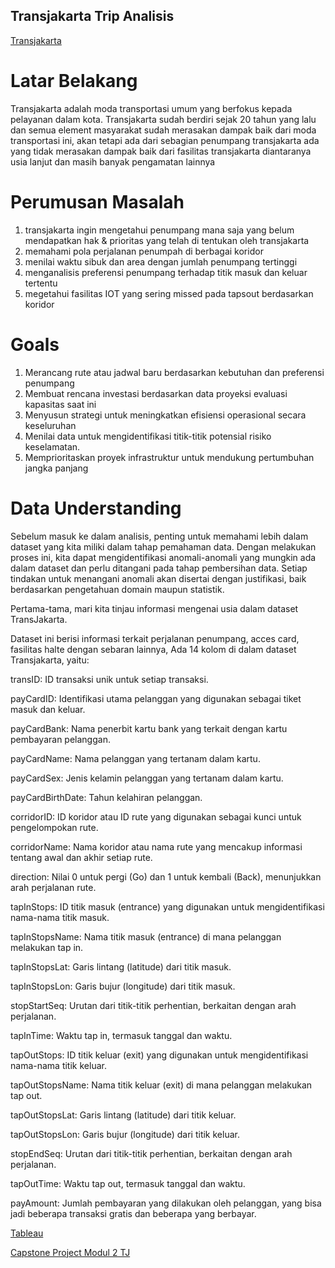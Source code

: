 ## Transjakarta Trip Analisis

[Transjakarta](https://transjakarta.co.id/produk-dan-layanan/layanan-bus/transjakarta/)

# Latar Belakang

Transjakarta adalah moda transportasi umum yang berfokus kepada pelayanan dalam kota. Transjakarta sudah berdiri sejak 20 tahun yang lalu dan semua element masyarakat sudah merasakan dampak baik dari moda transportasi ini, akan tetapi ada dari sebagian penumpang transjakarta ada yang tidak merasakan dampak baik dari fasilitas transjakarta diantaranya usia lanjut dan masih banyak pengamatan lainnya

# Perumusan Masalah 

1. transjakarta ingin mengetahui penumpang mana saja yang belum mendapatkan hak & prioritas yang telah di tentukan oleh transjakarta 
2. memahami pola perjalanan penumpah di berbagai koridor
3. menilai waktu sibuk dan area dengan jumlah penumpang tertinggi
4. menganalisis preferensi penumpang terhadap titik masuk dan keluar tertentu
5. megetahui fasilitas IOT yang sering missed pada tapsout berdasarkan koridor

# Goals

1. Merancang rute atau jadwal baru berdasarkan kebutuhan dan preferensi penumpang
2. Membuat rencana investasi berdasarkan data proyeksi evaluasi kapasitas saat ini
3. Menyusun strategi untuk meningkatkan efisiensi operasional secara keseluruhan
4. Menilai data untuk mengidentifikasi titik-titik potensial risiko keselamatan.
5. Memprioritaskan proyek infrastruktur untuk mendukung pertumbuhan jangka panjang

# Data Understanding

Sebelum masuk ke dalam analisis, penting untuk memahami lebih dalam dataset yang kita miliki dalam tahap pemahaman data. Dengan melakukan proses ini, kita dapat mengidentifikasi anomali-anomali yang mungkin ada dalam dataset dan perlu ditangani pada tahap pembersihan data. Setiap tindakan untuk menangani anomali akan disertai dengan justifikasi, baik berdasarkan pengetahuan domain maupun statistik.

Pertama-tama, mari kita tinjau informasi mengenai usia dalam dataset TransJakarta.

Dataset ini berisi informasi terkait perjalanan penumpang, acces card, fasilitas halte dengan sebaran lainnya, Ada 14 kolom di dalam dataset Transjakarta, yaitu:  

transID: ID transaksi unik untuk setiap transaksi.

payCardID: Identifikasi utama pelanggan yang digunakan sebagai tiket masuk dan keluar.

payCardBank: Nama penerbit kartu bank yang terkait dengan kartu pembayaran pelanggan.

payCardName: Nama pelanggan yang tertanam dalam kartu.

payCardSex: Jenis kelamin pelanggan yang tertanam dalam kartu.

payCardBirthDate: Tahun kelahiran pelanggan.

corridorID: ID koridor atau ID rute yang digunakan sebagai kunci untuk pengelompokan rute.

corridorName: Nama koridor atau nama rute yang mencakup informasi tentang awal dan akhir setiap rute.

direction: Nilai 0 untuk pergi (Go) dan 1 untuk kembali (Back), menunjukkan arah perjalanan rute.

tapInStops: ID titik masuk (entrance) yang digunakan untuk mengidentifikasi nama-nama titik masuk.

tapInStopsName: Nama titik masuk (entrance) di mana pelanggan melakukan tap in.

tapInStopsLat: Garis lintang (latitude) dari titik masuk.

tapInStopsLon: Garis bujur (longitude) dari titik masuk.

stopStartSeq: Urutan dari titik-titik perhentian, berkaitan dengan arah perjalanan.

tapInTime: Waktu tap in, termasuk tanggal dan waktu.

tapOutStops: ID titik keluar (exit) yang digunakan untuk mengidentifikasi nama-nama titik keluar.

tapOutStopsName: Nama titik keluar (exit) di mana pelanggan melakukan tap out.

tapOutStopsLat: Garis lintang (latitude) dari titik keluar.

tapOutStopsLon: Garis bujur (longitude) dari titik keluar.

stopEndSeq: Urutan dari titik-titik perhentian, berkaitan dengan arah perjalanan.

tapOutTime: Waktu tap out, termasuk tanggal dan waktu.

payAmount: Jumlah pembayaran yang dilakukan oleh pelanggan, yang bisa jadi beberapa transaksi gratis dan beberapa yang berbayar.

[Tableau](https://public.tableau.com/app/profile/reza.hamzah/viz/CapstoneModul2TJ/Story1)

[Capstone Project Modul 2 TJ](https://github.com/PapoyIncome/Mueza-Hamzah-Capstone-Modul-2-/blob/main/Transjakarta.csv)
